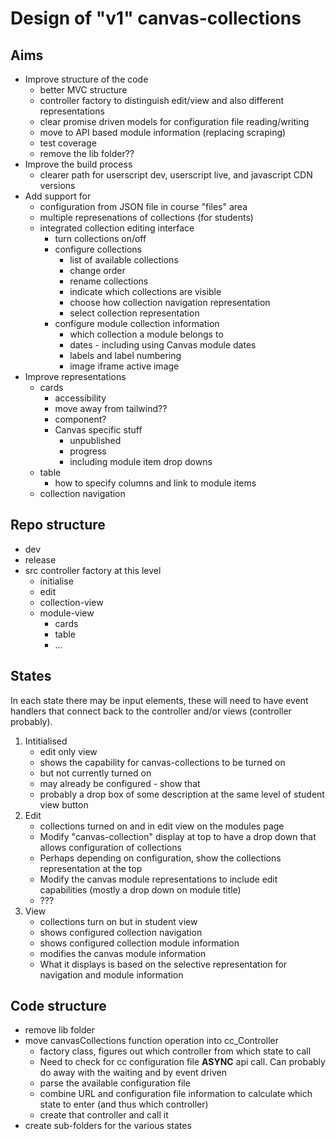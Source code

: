 # Design of "v1" canvas-collections

## Aims

- Improve structure of the code
    - better MVC structure
    - controller factory to distinguish edit/view and also different representations
    - clear promise driven models for configuration file reading/writing 
	- move to API based module information (replacing scraping)
	- test coverage
	- remove the lib folder??
- Improve the build process
    - clearer path for userscript dev, userscript live, and javascript CDN versions
- Add support for
    - configuration from JSON file in course "files" area
    - multiple represenations of collections (for students)
    - integrated collection editing interface
        - turn collections on/off
        - configure collections
            - list of available collections
            - change order
            - rename collections
            - indicate which collections are visible
            - choose how collection navigation representation
            - select collection representation
		- configure module collection information
		    - which collection a module belongs to
		    - dates - including using Canvas module dates
		    - labels and label numbering
		    - image iframe active image
- Improve representations
    - cards
        - accessibility
        - move away from tailwind??
        - component?
        - Canvas specific stuff
            - unpublished
            - progress
            - including module item drop downs
    - table
        - how to specify columns and link to module items
    - collection navigation 

## Repo structure

- dev
- release
- src
    controller factory at this level
	- initialise
	- edit
	- collection-view
	- module-view
	    - cards
	    - table
	    - ... 

## States

In each state there may be input elements, these will need to have event handlers that connect back to the controller and/or views (controller probably). 

1. Intitialised 
    - edit only view 
    - shows the capability for canvas-collections to be turned on 
    - but not currently turned on
    - may already be configured - show that
    - probably a drop box of some description at the same level of student view button
2. Edit
    - collections turned on and in edit view on the modules page
	- Modify "canvas-collection" display at top to have a drop down that allows configuration of collections
    - Perhaps depending on configuration, show the collections representation at the top
	- Modify the canvas module representations to include edit capabilities (mostly a drop down on module title)
	- ???
3. View
    - collections turn on but in student view
    - shows configured collection navigation
    - shows configured collection module information
    - modifies the canvas module information
    - What it displays is based on the selective representation for navigation and module information


## Code structure

- remove lib folder
- move canvasCollections function operation into cc_Controller
    - factory class, figures out which controller from which state to call
    - Need to check for cc configuration file **ASYNC** api call. Can probably do away with the waiting and by event driven
    - parse the available configuration file
    - combine URL and configuration file information to calculate which state to enter (and thus which controller)
	- create that controller and call it
- create sub-folders for the various states